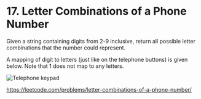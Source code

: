 # 17. Letter Combinations of a Phone Number

Given a string containing digits from 2-9 inclusive, return all possible letter combinations that the number could represent.

A mapping of digit to letters (just like on the telephone buttons) is given below. Note that 1 does not map to any letters.

![Telephone keypad](https://upload.wikimedia.org/wikipedia/commons/thumb/7/73/Telephone-keypad2.svg/200px-Telephone-keypad2.svg.png)

<https://leetcode.com/problems/letter-combinations-of-a-phone-number/>
